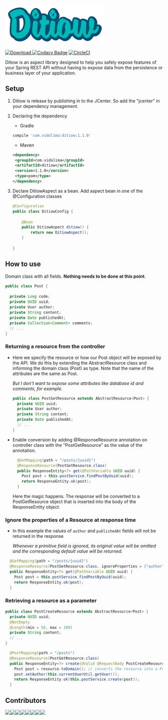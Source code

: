 ![ditiow](docs/assets/logo.png)

[ ![Download](https://api.bintray.com/packages/marcosvidolin/maven/ditiow/images/download.svg?version=0.2.2) ](https://bintray.com/marcosvidolin/maven/ditiow/1.0.0/link) [![Codacy Badge](https://api.codacy.com/project/badge/Grade/5f79c15a8aa44706afcf49261c1a6ef1)](https://www.codacy.com/manual/marcosvidolin/ditiow?utm_source=github.com&amp;utm_medium=referral&amp;utm_content=marcosvidolin/ditiow&amp;utm_campaign=Badge_Grade) [![CircleCI](https://circleci.com/gh/marcosvidolin/ditiow/tree/master.svg?style=svg)](https://circleci.com/gh/marcosvidolin/ditiow/tree/master)

Ditiow is an aspect library designed to help you safely expose features of your Spring REST API without having to expose data from the persistence or business layer of your application.

## Setup

1. Ditiow is release by publishing in to the JCenter. So add the "jcenter" in your dependency management.

2. Declaring the dependency

    - Gradle
    
    ```groovy
    compile 'com.vidolima:ditiow:1.1.0'
    ```
   
   - Maven
   
   ```xml
   <dependency>
   	<groupId>com.vidolima</groupId>
   	<artifactId>ditiow</artifactId>
   	<version>1.1.0</version>
   	<type>pom</type>
   </dependency>
   ```
   
3. Declare DitiowAspect as a bean. Add aspect bean in one of the @Configuration classes

    ```java
    @Configuration
    public class DitiowConfig {
    
        @Bean
        public DitiowAspect ditiow() {
            return new DitiowAspect();
        }

    }
    ```

## How to use

Domain class with all fields. **Nothing needs to be done at this point**.

```java
public class Post {

  private Long code;
  private UUID uuid;
  private User author;
  private String content;
  private Date publishedAt;
  private Collection<Comment> comments;
  // ...
}
```

### Returning a resource from the controller

- Here we specify the resource or how our Post object will be exposed by the API.
We do this by extending the AbstractResource class and informing the domain class (Post) as type. 
Note that the name of the attributes are the same as Post.

    *But I don't want to expose some attributes like database id and comments, for example.*

    ```java
    public class PostGetResource extends AbstractResource<Post> {
      private UUID uuid;
      private User author;
      private String content;
      private Date publishedAt;
      // ...
    }
    ```

- Enable conversion by adding @ResponseResource annotation on controller class with the "PostGetResource" as the value of the annotation.

    ```java
      @GetMapping(path = "/posts/{uuid}")
      @ResponseResource(PostGetResource.class)
      public ResponseEntity<?> get(@PathVariable UUID uuid) {
        Post post = this.postService.findPostByUuid(uuid);
        return ResponseEntity.ok(post);
      }
    ```

     Here the magic happens. The response will be converted to a PostGetResource object that is inserted into the body of the ResponseEntity object. 

### Ignore the properties of a Resource at response time

- In this example the values of `author` and `publichedAt` fields will not be returned in the response

    *Whenever a primitive field is ignored, its original value will be omitted and the corresponding default value will be returned.*

```java
  @GetMapping(path = "/posts/{uuid}")
  @ResponseResource(PostGetResource.class, ignoreProperties = {"author", "publishedAt"})
  public ResponseEntity<?> get(@PathVariable UUID uuid) {
    Post post = this.postService.findPostByUuid(uuid);
    return ResponseEntity.ok(post);
  }
```
    
### Retrieving a resource as a parameter

```java
public class PostCreateResource extends AbstractResource<Post> {
  private UUID uuid;
  @NotEmpty
  @Length(min = 50, max = 300)
  private String content;
  // ...
}
```

```java
  @PostMapping(path = "/posts")
  @ResponseResource(PostGetResource.class)
  public ResponseEntity<?> create(@Valid @RequestBody PostCreateResource resource) {
    Post post = resource.toDomain(); // converts the resource into a Post
    post.setAuthor(this.currentUserUtil.getUser());
    return ResponseEntity.ok(this.postService.create(post));
  }
```

## Contributors

[![](https://sourcerer.io/fame/marcosvidolin/marcosvidolin/ditiow/images/0)](https://sourcerer.io/fame/marcosvidolin/marcosvidolin/ditiow/links/0)[![](https://sourcerer.io/fame/marcosvidolin/marcosvidolin/ditiow/images/1)](https://sourcerer.io/fame/marcosvidolin/marcosvidolin/ditiow/links/1)[![](https://sourcerer.io/fame/marcosvidolin/marcosvidolin/ditiow/images/2)](https://sourcerer.io/fame/marcosvidolin/marcosvidolin/ditiow/links/2)[![](https://sourcerer.io/fame/marcosvidolin/marcosvidolin/ditiow/images/3)](https://sourcerer.io/fame/marcosvidolin/marcosvidolin/ditiow/links/3)[![](https://sourcerer.io/fame/marcosvidolin/marcosvidolin/ditiow/images/4)](https://sourcerer.io/fame/marcosvidolin/marcosvidolin/ditiow/links/4)[![](https://sourcerer.io/fame/marcosvidolin/marcosvidolin/ditiow/images/5)](https://sourcerer.io/fame/marcosvidolin/marcosvidolin/ditiow/links/5)[![](https://sourcerer.io/fame/marcosvidolin/marcosvidolin/ditiow/images/6)](https://sourcerer.io/fame/marcosvidolin/marcosvidolin/ditiow/links/6)[![](https://sourcerer.io/fame/marcosvidolin/marcosvidolin/ditiow/images/7)](https://sourcerer.io/fame/marcosvidolin/marcosvidolin/ditiow/links/7)

